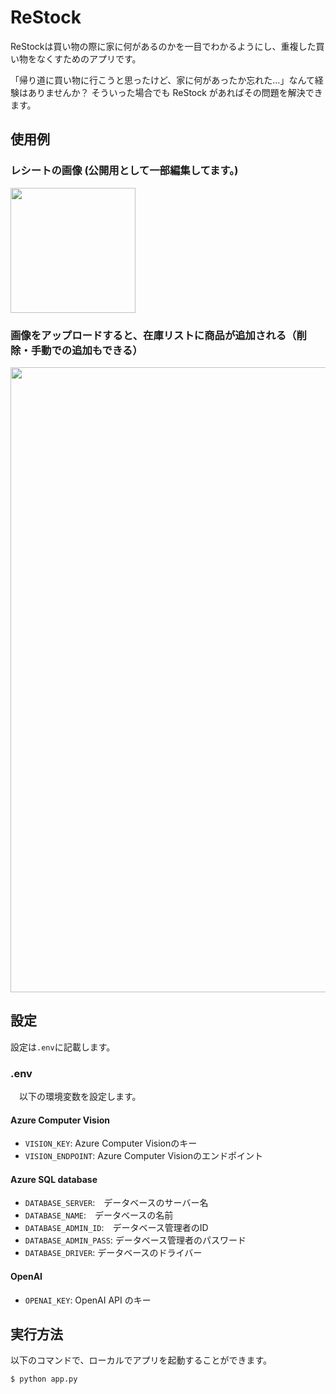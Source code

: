 # ReStock
ReStockは買い物の際に家に何があるのかを一目でわかるようにし、重複した買い物をなくすためのアプリです。

「帰り道に買い物に行こうと思ったけど、家に何があったか忘れた…」なんて経験はありませんか？
そういった場合でも ReStock があればその問題を解決できます。

## 使用例
### レシートの画像 (公開用として一部編集してます。)
<img src="https://github.com/Utricularor/ReStock/assets/75835652/ca7a938e-2e3d-42ef-aa49-208ad0ebd96b" width=200>

### 画像をアップロードすると、在庫リストに商品が追加される（削除・手動での追加もできる）
<img src="https://github.com/Utricularor/ReStock/assets/75835652/8faff403-df59-4c8b-8e01-1b92c62ed281" width=1000 >

## 設定
設定は`.env`に記載します。
### .env
　以下の環境変数を設定します。

#### Azure Computer Vision
- `VISION_KEY`: Azure Computer Visionのキー
- `VISION_ENDPOINT`: Azure Computer Visionのエンドポイント

#### Azure SQL database
- `DATABASE_SERVER`:　データベースのサーバー名
- `DATABASE_NAME`:　データベースの名前
- `DATABASE_ADMIN_ID`:　データベース管理者のID
- `DATABASE_ADMIN_PASS`: データベース管理者のパスワード
- `DATABASE_DRIVER`: データベースのドライバー

#### OpenAI
- `OPENAI_KEY`: OpenAI API のキー

## 実行方法
以下のコマンドで、ローカルでアプリを起動することができます。

```bash
$ python app.py
```
